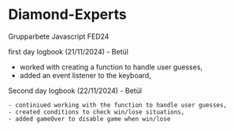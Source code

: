 # Diamond-Experts

Grupparbete Javascript FED24

first day logbook (21/11/2024) - Betül

-   worked with creating a function to handle user guesses,
-   added an event listener to the keyboard,

Second day logbook (22/11/2024) - Betül

    - continiued working with the function to handle user guesses,
    - created conditions to check win/lose situations,
    - added gameOver to disable game when win/lose
